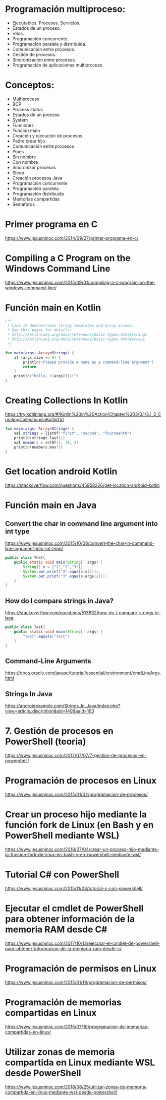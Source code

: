 # Programación multiproceso:
 -	Ejecutables. Procesos. Servicios.
 -	Estados de un proceso.
 -	Hilos.
 -	Programación concurrente.
 -	Programación paralela y distribuida.
 -	Comunicación entre procesos.
 -	Gestión de procesos.
 -	Sincronización entre procesos.
 -	Programación de aplicaciones multiproceso.

# Conceptos:
 - Multiproceso
 - BCP
 - Process status
 - Estados de un proceso
 - System
 - Funciones
 - Función main
 - Creación y ejecución de procesos
 - Padre crear hijo
 - Comunicación entre procesos
 - Pipes
  - Sin nombre
  - Con nombre
 - Sincronizar procesos
 - Sleep
 - Creación procesos Java
 - Programación concurrente
 - Programación paralela
 - Programación distribuida
 - Memorias compartidas
 - Semáforos

# Primer programa en C
https://www.jesusninoc.com/2014/09/27/primer-programa-en-c/

# Compiling a C Program on the Windows Command Line
https://www.jesusninoc.com/2015/09/01/compiling-a-c-program-on-the-windows-command-line/

# Función main en Kotlin

```Kotlin
/**
 * Line 13 demonstrates string templates and array access.
 * See this pages for details:
 * http://kotlinlang.org/docs/reference/basic-types.html#strings
 * http://kotlinlang.org/docs/reference/basic-types.html#arrays
 */

fun main(args: Array<String>) {
    if (args.size == 0) {
        println("Please provide a name as a command-line argument")
        return
    }
    println("Hello, ${args[0]}!")
}
```

# Creating Collections In Kotlin
https://try.kotlinlang.org/#/Kotlin%20in%20Action/Chapter%203/3.1/3.1_2_CreatingCollectionsInKotlin1.kt
```Kotlin
fun main(args: Array<String>) {
    val strings = listOf("first", "second", "fourteenth")
    println(strings.last())
    val numbers = setOf(1, 14, 2)
    println(numbers.max())
}
```

# Get location android Kotlin
https://stackoverflow.com/questions/45958226/get-location-android-kotlin

# Función main en Java
## Convert the char in command line argument into int type
https://www.jesusninoc.com/2015/10/08/convert-the-char-in-command-line-argument-into-int-type/

```Java
public class Test{
    public static void main(String[] args) {
        String[] x = {"1","2","3"};
        System.out.print("3".equals(x[2]);
        System.out.print("3".equals(args[2]));
    }
}
```
## How do I compare strings in Java?
https://stackoverflow.com/questions/513832/how-do-i-compare-strings-in-java

```Java
public class Test{
    public static void main(String[] args) {
        "test".equals("test")
    }
}
```

## Command-Line Arguments
https://docs.oracle.com/javase/tutorial/essential/environment/cmdLineArgs.html

## Strings In Java
https://androidexample.com/Strings_In_Java/index.php?view=article_discription&aid=149&aaid=163

# 7. Gestión de procesos en PowerShell (teoría)
https://www.jesusninoc.com/2017/07/07/7-gestion-de-procesos-en-powershell/

# Programación de procesos en Linux
https://www.jesusninoc.com/2015/01/02/programacion-de-procesos/

# Crear un proceso hijo mediante la función fork de Linux (en Bash y en PowerShell mediante WSL)
https://www.jesusninoc.com/2018/07/04/crear-un-proceso-hijo-mediante-la-funcion-fork-de-linux-en-bash-y-en-powershell-mediante-wsl/

# Tutorial C# con PowerShell
https://www.jesusninoc.com/2015/11/03/tutorial-c-con-powershell/

# Ejecutar el cmdlet de PowerShell para obtener información de la memoria RAM desde C#
https://www.jesusninoc.com/2017/10/13/ejecutar-el-cmdlet-de-powershell-para-obtener-informacion-de-la-memoria-ram-desde-c/

# Programación de permisos en Linux
https://www.jesusninoc.com/2015/01/19/programacion-de-permisos/

# Programación de memorias compartidas en Linux
https://www.jesusninoc.com/2015/07/10/programacion-de-memorias-compartidas-en-linux/

# Utilizar zonas de memoria compartida en Linux mediante WSL desde PowerShell
https://www.jesusninoc.com/2018/06/25/utilizar-zonas-de-memoria-compartida-en-linux-mediante-wsl-desde-powershell/

